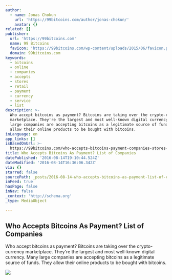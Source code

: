 ```yaml
---
author:
  - name: Jonas Chokun
    url: 'https://99bitcoins.com/author/jonas-chokun/'
    avatar: {}
related: []
publisher:
  url: 'https://99bitcoins.com'
  name: 99 Bitcoins
  favicon: 'https://99bitcoins.com/wp-content/uploads/2015/06/favicon.png'
  domain: 99bitcoins.com
keywords:
  - bitcoins
  - online
  - companies
  - accepts
  - stores
  - retail
  - payment
  - currency
  - service
  - list
description: >-
  Who accept bitcoins as payment? Bitcoins are taking over the crypto-currency
  marketplace. They're the largest and most well-known digital currency. Many
  large companies are accepting bitcoins as a legitimate source of funds. They
  allow their online products to be bought with bitcoins.
inLanguage: en
app_links: []
isBasedOnUrl: >-
  https://99bitcoins.com/who-accepts-bitcoins-payment-companies-stores-take-bitcoins/
title: Who Accepts Bitcoins As Payment? List of Companies
datePublished: '2016-08-14T19:10:44.524Z'
dateModified: '2016-08-14T16:36:06.342Z'
via: {}
starred: false
sourcePath: _posts/2016-08-14-who-accepts-bitcoins-as-payment-list-of-companies.md
inFeed: true
hasPage: false
inNav: false
_context: 'http://schema.org'
_type: MediaObject

---
```

<article style=""><h1>Who Accepts Bitcoins As Payment? List of Companies</h1><p>Who accept bitcoins as payment? Bitcoins are taking over the crypto-currency marketplace. They're the largest and most well-known digital currency. Many large companies are accepting bitcoins as a legitimate source of funds. They allow their online products to be bought with bitcoins.</p><img src="https://99bitcoins.com/wp-content/uploads/2015/09/shutterstock_310309553-1.jpg" /></article>